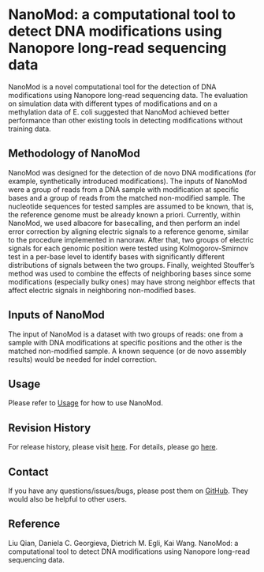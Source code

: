 # NanoMod: a computational tool to detect DNA modifications using Nanopore long-read sequencing data

NanoMod is a novel computational tool for the detection of DNA modifications using Nanopore long-read sequencing data. The evaluation on simulation data with different types of modifications and on a methylation data of E. coli suggested that NanoMod achieved better performance than other existing tools in detecting modifications without training data. 

## Methodology of NanoMod

NanoMod was designed for the detection of de novo DNA modifications (for example, synthetically introduced modifications). The inputs of NanoMod were a group of reads from a DNA sample with modification at specific bases and a group of reads from the matched non-modified sample. The nucleotide sequences for tested samples are assumed to be known, that is, the reference genome must be already known a priori. Currently, within NanoMod, we used albacore for basecalling, and then perform an indel error correction by aligning electric signals to a reference genome, similar to the procedure implemented in nanoraw. After that, two groups of electric signals for each genomic position were tested using Kolmogorov-Smirnov test in a per-base level to identify bases with significantly different distributions of signals between the two groups. Finally, weighted Stouffer’s method was used to combine the effects of neighboring bases since some modifications (especially bulky ones) may have strong neighbor effects that affect electric signals in neighboring non-modified bases.

## Inputs of NanoMod

The input of NanoMod is a dataset with two groups of reads: one from a sample with DNA modifications at specific positions and the other is the matched non-modified sample. A known sequence (or de novo assembly results) would be needed for indel correction.

## Usage

Please refer to [Usage](https://github.com/WGLab/NanoMod/blob/master/docs/Usage.md) for how to use NanoMod.

## Revision History

For release history, please visit [here](https://github.com/WGLab/NanoMod/releases). For details, please go [here](https://github.com/WGLab/NanoMod/blob/master/README.md).

## Contact

If you have any questions/issues/bugs, please post them on [GitHub](https://github.com/WGLab/NanoMod/issues). They would also be helpful to other users. 

## Reference

Liu Qian, Daniela C. Georgieva, Dietrich M. Egli, Kai Wang. NanoMod: a computational tool to detect DNA modifications using Nanopore long-read sequencing data.
